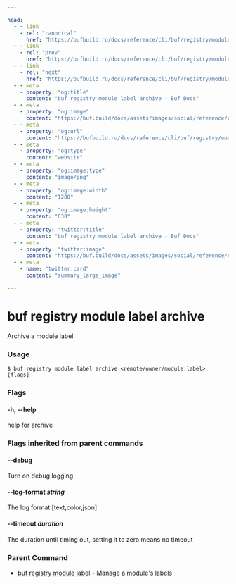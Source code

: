 ```yaml
---

head:
  - - link
    - rel: "canonical"
      href: "https://bufbuild.ru/docs/reference/cli/buf/registry/module/label/archive/"
  - - link
    - rel: "prev"
      href: "https://bufbuild.ru/docs/reference/cli/buf/registry/module/label/"
  - - link
    - rel: "next"
      href: "https://bufbuild.ru/docs/reference/cli/buf/registry/module/label/info/"
  - - meta
    - property: "og:title"
      content: "buf registry module label archive - Buf Docs"
  - - meta
    - property: "og:image"
      content: "https://buf.build/docs/assets/images/social/reference/cli/buf/registry/module/label/archive.png"
  - - meta
    - property: "og:url"
      content: "https://bufbuild.ru/docs/reference/cli/buf/registry/module/label/archive/"
  - - meta
    - property: "og:type"
      content: "website"
  - - meta
    - property: "og:image:type"
      content: "image/png"
  - - meta
    - property: "og:image:width"
      content: "1200"
  - - meta
    - property: "og:image:height"
      content: "630"
  - - meta
    - property: "twitter:title"
      content: "buf registry module label archive - Buf Docs"
  - - meta
    - property: "twitter:image"
      content: "https://buf.build/docs/assets/images/social/reference/cli/buf/registry/module/label/archive.png"
  - - meta
    - name: "twitter:card"
      content: "summary_large_image"

---
```


# buf registry module label archive

Archive a module label

### Usage

```console
$ buf registry module label archive <remote/owner/module:label> [flags]
```

### Flags

#### \-h, --help

help for archive

### Flags inherited from parent commands

#### \--debug

Turn on debug logging

#### \--log-format _string_

The log format \[text,color,json\]

#### \--timeout _duration_

The duration until timing out, setting it to zero means no timeout

### Parent Command

- [buf registry module label](../) - Manage a module's labels

